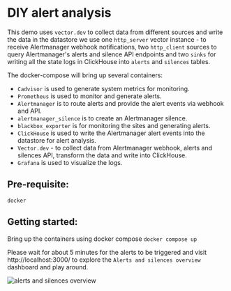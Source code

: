 # DIY alert analysis

This demo uses `vector.dev` to collect data from different sources and write the data in the datastore
we use one `http_server` vector instance - to receive Alertmanager webhook notifications,
two `http_client` sources to query Alertmanager's alerts and silence API endpoints and
two `sinks` for writing all the state logs in ClickHouse into `alerts` and `silences` tables.

The docker-compose will bring up several containers:

* `Cadvisor` is used to generate system metrics for monitoring.
* `Prometheus` is used to monitor and generate alerts.
* `Alertmanager` is to route alerts and provide the alert events via webhook and API.
* `alertmanager_silence` is to create an Alertmanager silence.
* `blackbox_exporter` is for monitoring the sites and generating alerts.
* `ClickHouse` is used to write the Alertmanager alert events into the datastore for alert analysis.
* `Vector.dev` - to collect data from Alertmanager webhook, alerts and silences API, transform the data and write into ClickHouse.
* `Grafana` is used to visualize the logs.

## Pre-requisite:
`docker`

## Getting started:

Bring up the containers using docker compose
```docker compose up```

Please wait for about 5 minutes for the alerts to be triggered and
visit http://localhost:3000/ to explore the `Alerts and silences overview` dashboard and play around.

![alerts and silences overview](images/alerts-silences-overview.png "alerts and silences overview")
